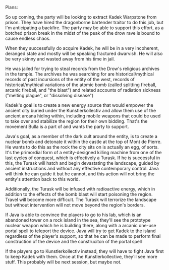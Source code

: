 Plans:

So up coming, the party will be looking to extract Kadek Warpstone from prison. They have hired the dragonborne bartender traitor to do this job, but I'm anticipating a backfire. The party may be able to support this effort, as a botched prison break in the midst of the peak of the drow rave is bound to cause endless chaos.

When they successfully do acquire Kadek, he will be in a very incoherent, deranged state and mostly will be speaking fractured dwarvish. He will also be very skinny and wasted away from his time in jail.

He was jailed for trying to steal records from the Drow's religious archives in the temple. The archives he was searching for are historical/mythical records of past incursions of the entity of the west, records of historical/mythical variations of the atomic bomb (called splitting fireball, arcanic fireball, and "the blast") and related accounts of radiation sickness ("melting plague", or "dissolving disease")

Kadek's goal is to create a new energy source that would empower the ancient city buried under the Kunstlerkollectiv and allow them use of the ancient arcana hiding within, including mobile weapons that could be used to take over and stabilize the region for their own bidding. That's the movement Bulla is a part of and wants the party to support.

Java's goal, as a member of the dark cult around the entity, is to create a nuclear bomb and detonate it within the castle at the top of Mont de Pierre. He wants to do this as the rock the city sits on is actually an egg, of sorts. It's the primordial form of a entity-designed killing machine from one of the last cycles of conquest, which is effectively a Turask. If he is successful in this, the Turask will hatch and begin devastating the landscape, guided by ancient instructions and without any effective contemporary control. Java will think he can guide it but he cannot, and this action will not bring the entity's attention back to this world.

Additionally, the Turask will be infused with radioactive energy, which in addition to the effects of the bomb blast will start poisoning the region. Travel will become more difficult. The Turask will terrorize the landscape but without intervention will not move beyond the region's borders.

If Java is able to convince the players to go to his lab, which is an abandoned tower on a rock island in the sea, they'll see the prototype nuclear weapon which he is building there, along with a arcanic one-use portal spell to teleport the device. Java will try to get Kadek to the island regardless of the player's support, so that he can be made to perform final construction of the device and the construciton of the portal spell

If the players go to Kunstlerkollectiv instead, they will have to fight Java first to keep Kadek with them. Once at the Kunstlerkollective, they'll see more stuff. This probably will be next session, but maybe not.

